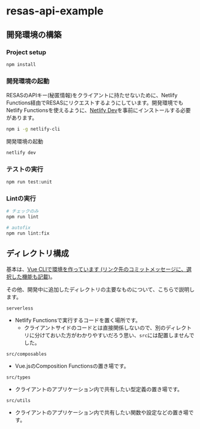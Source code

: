 # resas-api-example

## 開発環境の構築

### Project setup

```sh
npm install
```

### 開発環境の起動
RESASのAPIキー(秘匿情報)をクライアントに持たせないために、Netlify Functions経由でRESASにリクエストするようにしています。開発環境でもNetlify Functionsを使えるように、[Netlify Dev](https://www.netlify.com/products/dev/)を事前にインストールする必要があります。

```sh
npm i -g netlify-cli
```

開発環境の起動

```sh
netlify dev
```

### テストの実行

```sh
npm run test:unit
```

### Lintの実行
```sh
# チェックのみ
npm run lint 

# autofix
npm run lint:fix 
```

## ディレクトリ構成
基本は、[Vue CLIで環境を作っています (リンク先のコミットメッセージに、選択した機能も記載)](https://github.com/yinm/resas-api-example/commit/6a630dddedaf24b3c634d1892efc6525eec737e6)。

その他、開発中に追加したディレクトリの主要なものについて、こちらで説明します。

`serverless`
- Netlify Functionsで実行するコードを置く場所です。
  - クライアントサイドのコードとは直接関係しないので、別のディレクトリに分けておいた方がわかりやすいだろう思い、`src`には配置しませんでした。

`src/composables`
- Vue.jsのComposition Functionsの置き場です。

`src/types`
- クライアントのアプリケーション内で共有したい型定義の置き場です。

`src/utils`
- クライアントのアプリケーション内で共有したい関数や設定などの置き場です。
